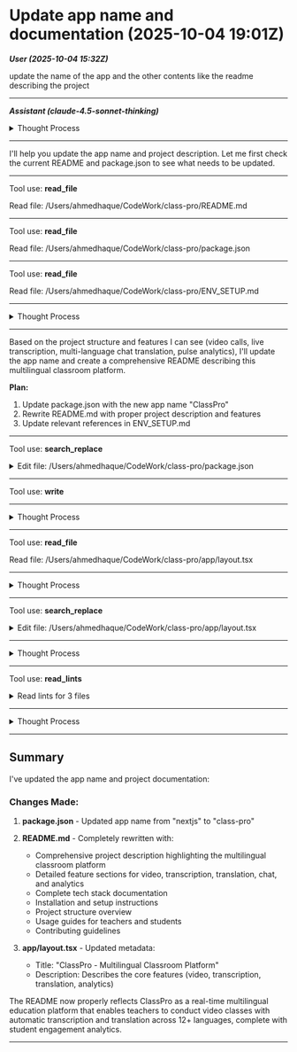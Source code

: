<!-- Generated by SpecStory -->

<!-- cursor Session 41cf87fd-3e54-4b11-bc65-ab8e4c41df87 (2025-10-04 19:01Z) -->

# Update app name and documentation (2025-10-04 19:01Z)

_**User (2025-10-04 15:32Z)**_

update the name of the app and the other contents like the readme describing the project

---

_**Assistant (claude-4.5-sonnet-thinking)**_

<think><details><summary>Thought Process</summary>The user wants me to update the app name and project description. Let me first check what the current app name is and what's in the README and other descriptive files.

I should:
1. Read the README.md to see what it currently says
2. Check package.json for the app name
3. Look at any other relevant files that might contain app descriptions
4. Ask the user what the new name should be, or infer from the project structure what it should be called

Let me start by reading these files to understand the current state.</details></think>

---

I'll help you update the app name and project description. Let me first check the current README and package.json to see what needs to be updated.

---

Tool use: **read_file**

Read file: /Users/ahmedhaque/CodeWork/class-pro/README.md

---

Tool use: **read_file**

Read file: /Users/ahmedhaque/CodeWork/class-pro/package.json

---

Tool use: **read_file**

Read file: /Users/ahmedhaque/CodeWork/class-pro/ENV_SETUP.md

---

<think><details><summary>Thought Process</summary>Looking at the files, I can see:
1. The package.json currently has `"name": "nextjs"` which is generic
2. The README.md is just the default Next.js boilerplate
3. The project is called "class-pro" based on the directory name
4. Based on the features I can see (video calling, transcription, translation, chat, pulse tracking), this appears to be a classroom/education platform with real-time translation and analytics

Let me infer what this app does based on the features:
- Daily.co video integration for video calls
- Real-time transcription
- Chat with multi-language translation (DeepL)
- Pulse/analytics tracking (sentiment analysis with ClickHouse)
- Teacher and student views
- Real-time communication for classrooms

This seems to be a multilingual classroom platform. I'll update the name to "ClassPro" and write a comprehensive README that describes all these features.</details></think>

---

Based on the project structure and features I can see (video calls, live transcription, multi-language chat translation, pulse analytics), I'll update the app name and create a comprehensive README describing this multilingual classroom platform.

**Plan:**
1. Update package.json with the new app name "ClassPro"
2. Rewrite README.md with proper project description and features
3. Update relevant references in ENV_SETUP.md

---

Tool use: **search_replace**


<details><summary>Edit file: /Users/ahmedhaque/CodeWork/class-pro/package.json</summary>

**Chunk 1**
Lines added: 1, lines removed: 1

```diff
@@ -1,4 +1,4 @@
  {
-   "name": "nextjs",
+   "name": "class-pro",
    "version": "0.1.0",
    "private": true,
```

</details>

---

Tool use: **write**

---

<think><details><summary>Thought Process</summary>Good! I've updated the package.json and README.md. Now I should also check if there are any other places where the app name or description might need updating. Let me check the layout.tsx file for any metadata or titles.</details></think>

---

Tool use: **read_file**

Read file: /Users/ahmedhaque/CodeWork/class-pro/app/layout.tsx

---

<think><details><summary>Thought Process</summary>Perfect! I need to update the metadata in layout.tsx to reflect the new app name and description. Let me update that as well.</details></think>

---

Tool use: **search_replace**


<details><summary>Edit file: /Users/ahmedhaque/CodeWork/class-pro/app/layout.tsx</summary>

**Chunk 1**
Lines added: 2, lines removed: 2

```diff
@@ -14,6 +14,6 @@
  
  export const metadata: Metadata = {
-   title: "Create Next App",
-   description: "Generated by create next app",
+   title: "ClassPro - Multilingual Classroom Platform",
+   description: "Real-time multilingual classroom platform with live video, automatic transcription, translation, and student engagement analytics",
  };
  
```

</details>

---

<think><details><summary>Thought Process</summary>Great! Now let me check if there are any linter errors in the files I've modified.</details></think>

---

Tool use: **read_lints**

<details>
          <summary>Read lints for 3 files</summary>
      
Lint paths:

- `/Users/ahmedhaque/CodeWork/class-pro/package.json`
- `/Users/ahmedhaque/CodeWork/class-pro/README.md`
- `/Users/ahmedhaque/CodeWork/class-pro/app/layout.tsx`

Lint results


**No lint errors found**
</details>

---

<think><details><summary>Thought Process</summary>Perfect! No linter errors. Let me create a summary of the changes I made.</details></think>

---

## Summary

I've updated the app name and project documentation:

### Changes Made:

1. **package.json** - Updated app name from "nextjs" to "class-pro"

2. **README.md** - Completely rewritten with:
   - Comprehensive project description highlighting the multilingual classroom platform
   - Detailed feature sections for video, transcription, translation, chat, and analytics
   - Complete tech stack documentation
   - Installation and setup instructions
   - Project structure overview
   - Usage guides for teachers and students
   - Contributing guidelines

3. **app/layout.tsx** - Updated metadata:
   - Title: "ClassPro - Multilingual Classroom Platform"
   - Description: Describes the core features (video, transcription, translation, analytics)

The README now properly reflects ClassPro as a real-time multilingual education platform that enables teachers to conduct video classes with automatic transcription and translation across 12+ languages, complete with student engagement analytics.

---

